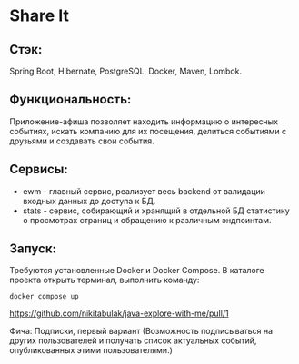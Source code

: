 # Share It
## Стэк:
Spring Boot, Hibernate, PostgreSQL, Docker, Maven, Lombok.
## Функциональность:
Приложение-афиша позволяет находить информацию о интересных событиях, 
искать компанию для их посещения, делиться событиями с друзьями и 
создавать свои события.
## Сервисы:
- ewm - главный сервис, реализует весь backend от валидации входных данных 
до доступа к БД.
- stats - сервис, собирающий и хранящий в отдельной БД статистику 
о просмотрах страниц и обращению к различным эндпоинтам.
## Запуск:
Требуются установленные Docker и Docker Compose.
В каталоге проекта открыть терминал, выполнить команду:
```
docker compose up
```

https://github.com/nikitabulak/java-explore-with-me/pull/1

Фича: Подписки, первый вариант (Возможность подписываться на других пользователей и получать список актуальных событий, опубликованных этими пользователями.)

